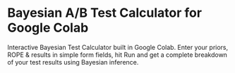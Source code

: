 # Bayesian A/B Test Calculator for Google Colab

Interactive Bayesian Test Calculator built in Google Colab. Enter your priors, ROPE & results in simple form fields, hit Run and get a complete breakdown of your test results using Bayesian inference. 
